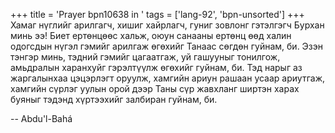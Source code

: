 +++
title = 'Prayer bpn10638 in '
tags = ['lang-92', 'bpn-unsorted']
+++
Хамаг нүглийг арилгагч, хишиг хайрлагч, гуниг зовлонг гэтэлгэгч Бурхан минь ээ!  Биет ертөнцөөс хальж, оюун санааны ертөнц өөд халин одогсдын нүгэл гэмийг арилгаж өгөхийг Танаас сөгдөн гуйнам, би. 
Эзэн тэнгэр минь, тэдний гэмийг цагаатгаж, уй гашууныг тонилгож, амьдралын харанхуйг гэрэлтүүлж өгөхийг гуйнам, би.  Тэд нарыг аз жаргалынхаа цэцэрлэгт оруулж, хамгийн ариун рашаан усаар ариутгаж, хамгийн сүрлэг уулын орой дээр Таны сүр жавхланг ширтэн харах буяныг тэдэнд хүртээхийг залбиран гуйнам, би.

-- Abdu'l-Bahá
